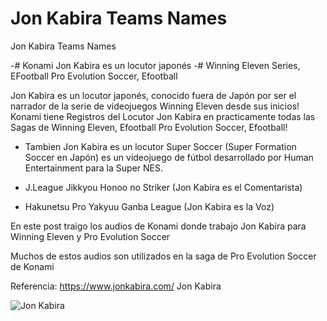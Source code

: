 # Jon Kabira Teams Names
Jon Kabira Teams Names 

-# Konami Jon Kabira es un locutor japonés
-# Winning Eleven Series, EFootball Pro Evolution Soccer, Efootball

Jon Kabira es un locutor japonés, conocido fuera de Japón por ser el narrador de la serie de videojuegos Winning Eleven desde sus inicios!
Konami tiene Registros del Locutor Jon Kabira en practicamente todas las Sagas de Winning Eleven, Efootball Pro Evolution Soccer, Efootball!

- Tambien Jon Kabira es un locutor Super Soccer (Super Formation Soccer en Japón) es un videojuego de fútbol desarrollado por Human Entertainment para la Super NES.

- J.League Jikkyou Honoo no Striker (Jon Kabira es el Comentarista)

- Hakunetsu Pro Yakyuu Ganba League (Jon Kabira es la Voz)

En este post traigo los audios de Konami donde trabajo Jon Kabira para Winning Eleven y Pro Evolution Soccer

Muchos de estos audios son utilizados en la saga de Pro Evolution Soccer de Konami

Referencia:
https://www.jonkabira.com/
Jon Kabira

![Jon Kabira](https://www.jonkabira.com/assets/img/homeVisual.jpg)
